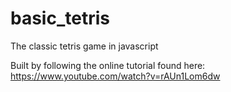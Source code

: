 # basic_tetris
 The classic tetris game in javascript

 Built by following the online tutorial found here: https://www.youtube.com/watch?v=rAUn1Lom6dw

